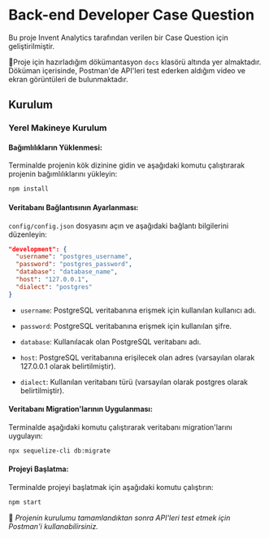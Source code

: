 # Back-end Developer Case Question

Bu proje Invent Analytics tarafından verilen bir Case Question için geliştirilmiştir.  

💫Proje için hazırladığım dökümantasyon `docs` klasörü altında yer almaktadır. Döküman içerisinde, Postman'de API'leri test ederken aldığım video ve ekran görüntüleri de bulunmaktadır.


## Kurulum

### Yerel Makineye Kurulum

#### Bağımlılıkların Yüklenmesi:

Terminalde projenin kök dizinine gidin ve aşağıdaki komutu çalıştırarak projenin bağımlılıklarını yükleyin:

```bash
npm install
```


#### Veritabanı Bağlantısının Ayarlanması:

`config/config.json` dosyasını açın ve aşağıdaki bağlantı bilgilerini düzenleyin:

```json
"development": {
  "username": "postgres_username",
  "password": "postgres_password",
  "database": "database_name",
  "host": "127.0.0.1",
  "dialect": "postgres"
}
```

- `username`: PostgreSQL veritabanına erişmek için kullanılan kullanıcı adı.

- `password`: PostgreSQL veritabanına erişmek için kullanılan şifre.
- `database`: Kullanılacak olan PostgreSQL veritabanı adı.
- `host`: PostgreSQL veritabanına erişilecek olan adres (varsayılan olarak 127.0.0.1 olarak belirtilmiştir).
- `dialect`: Kullanılan veritabanı türü (varsayılan olarak postgres olarak belirtilmiştir).


#### Veritabanı Migration'larının Uygulanması:

Terminalde aşağıdaki komutu çalıştırarak veritabanı migration'larını uygulayın:

```bash
npx sequelize-cli db:migrate
```

#### Projeyi Başlatma:

Terminalde projeyi başlatmak için aşağıdaki komutu çalıştırın:

```bash
npm start
```


📍 *Projenin kurulumu tamamlandıktan sonra API'leri test etmek için Postman'i kullanabilirsiniz.*




